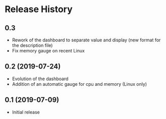 
Release History
===============

0.3
---

- Rework of the dashboard to separate value and display (new format for the description file)
- Fix memory gauge on recent Linux

0.2 (2019-07-24)
----------------

- Evolution of the dashboard
- Addition of an automatic gauge for cpu and memory (Linux only)

0.1 (2019-07-09)
----------------

- Initial release
